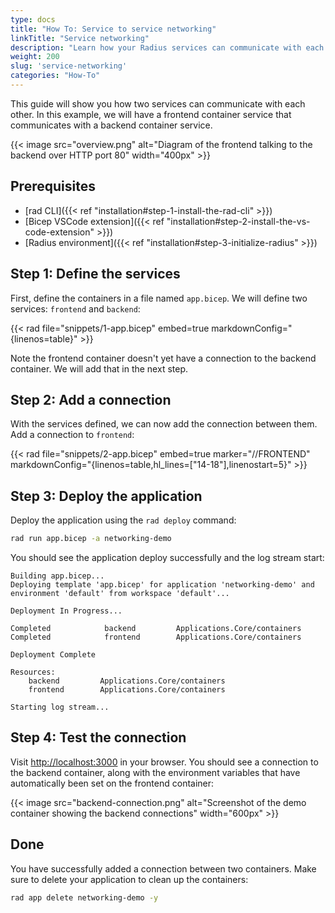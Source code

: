 ```yaml
---
type: docs
title: "How To: Service to service networking"
linkTitle: "Service networking"
description: "Learn how your Radius services can communicate with each other"
weight: 200
slug: 'service-networking'
categories: "How-To"
---
```


This guide will show you how two services can communicate with each other. In this example, we will have a frontend container service that communicates with a backend container service.

{{< image src="overview.png" alt="Diagram of the frontend talking to the backend over HTTP port 80" width="400px" >}}

## Prerequisites

- [rad CLI]({{< ref "installation#step-1-install-the-rad-cli" >}})
- [Bicep VSCode extension]({{< ref "installation#step-2-install-the-vs-code-extension" >}})
- [Radius environment]({{< ref "installation#step-3-initialize-radius" >}})

## Step 1: Define the services

First, define the containers in a file named `app.bicep`. We will define two services: `frontend` and `backend`:

{{< rad file="snippets/1-app.bicep" embed=true markdownConfig="{linenos=table}" >}}

Note the frontend container doesn't yet have a connection to the backend container. We will add that in the next step.

## Step 2: Add a connection

With the services defined, we can now add the connection between them. Add a connection to `frontend`:

{{< rad file="snippets/2-app.bicep" embed=true marker="//FRONTEND" markdownConfig="{linenos=table,hl_lines=[\"14-18\"],linenostart=5}" >}}

## Step 3: Deploy the application

Deploy the application using the `rad deploy` command:

```bash
rad run app.bicep -a networking-demo
```

You should see the application deploy successfully and the log stream start:

```
Building app.bicep...
Deploying template 'app.bicep' for application 'networking-demo' and environment 'default' from workspace 'default'...

Deployment In Progress...

Completed            backend         Applications.Core/containers
Completed            frontend        Applications.Core/containers

Deployment Complete

Resources:
    backend         Applications.Core/containers
    frontend        Applications.Core/containers

Starting log stream...
```

## Step 4: Test the connection

Visit [http://localhost:3000](http://localhost:3000) in your browser. You should see a connection to the backend container, along with the environment variables that have automatically been set on the frontend container:

{{< image src="backend-connection.png" alt="Screenshot of the demo container showing the backend connections" width="600px" >}}

## Done

You have successfully added a connection between two containers. Make sure to delete your application to clean up the containers:

```bash
rad app delete networking-demo -y
```
